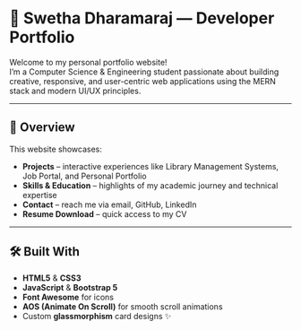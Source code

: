 # 💼 Swetha Dharamaraj — Developer Portfolio

Welcome to my personal portfolio website!  
I’m a Computer Science & Engineering student passionate about building creative, responsive, and user-centric web applications using the MERN stack and modern UI/UX principles.

---

## 🚀 Overview

This website showcases:

- **Projects** – interactive experiences like Library Management Systems, Job Portal, and Personal Portfolio  
- **Skills & Education** – highlights of my academic journey and technical expertise  
- **Contact** – reach me via email, GitHub, LinkedIn  
- **Resume Download** – quick access to my CV

---

## 🛠️ Built With

- **HTML5** & **CSS3**  
- **JavaScript** & **Bootstrap 5**  
- **Font Awesome** for icons  
- **AOS (Animate On Scroll)** for smooth scroll animations  
- Custom **glassmorphism** card designs ✨



